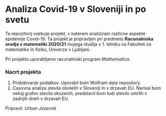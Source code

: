 # Analiza Covid-19 v Sloveniji in po svetu

Ta repozitorij vsebuje projekt, v katerem analiziram razlicne aspekte epidemije Covid-19. Ta projekt je pripravljen pri predmetu **Racunalniska orodja v matematiki 2020/21** mojega studija v 1. letniku na Fakulteti za matematiko in fiziko, Univerza v Ljubljani.

Pri projektu uporabljamo racunalniski program _Mathematica_.

### Nacrt projekta

1. Pridobivanje podatkov. Uporabil bom Wolfram data repository.
2. Casovna analiza stevila obolelih v Sloveniji in v drzavah EU. Narisal bom nekaj grafov stevila okuzenih, predstavil bom tudi stevilo umrlih v zadnjih dneh v drzavah EU.


Pripravil: *Urban Jezernik*
